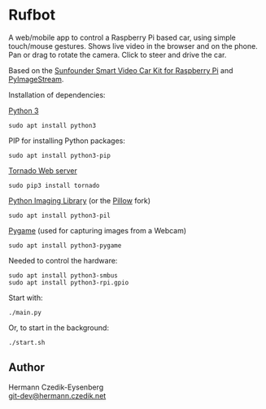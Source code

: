# Rufbot

A web/mobile app to control a Raspberry Pi based car, using simple touch/mouse gestures. Shows live video in the browser and on the phone. Pan or drag to rotate the camera. Click to steer and drive the car.

Based on the [Sunfounder Smart Video Car Kit for Raspberry Pi](https://github.com/sunfounder/Sunfounder_Smart_Video_Car_Kit_for_RaspberryPi) and [PyImageStream](https://github.com/Bronkoknorb/PyImageStream).

Installation of dependencies:

[Python 3](https://www.python.org/)

    sudo apt install python3

PIP for installing Python packages:

    sudo apt install python3-pip

[Tornado Web server](http://www.tornadoweb.org/)

    sudo pip3 install tornado

[Python Imaging Library](https://pypi.python.org/pypi/PIL) (or the [Pillow](https://python-pillow.org/) fork)

    sudo apt install python3-pil

[Pygame](https://www.pygame.org/) (used for capturing images from a Webcam)

    sudo apt install python3-pygame

Needed to control the hardware:

    sudo apt install python3-smbus
    sudo apt install python3-rpi.gpio

Start with:

    ./main.py

Or, to start in the background:

    ./start.sh

## Author

Hermann Czedik-Eysenberg  
git-dev@hermann.czedik.net
